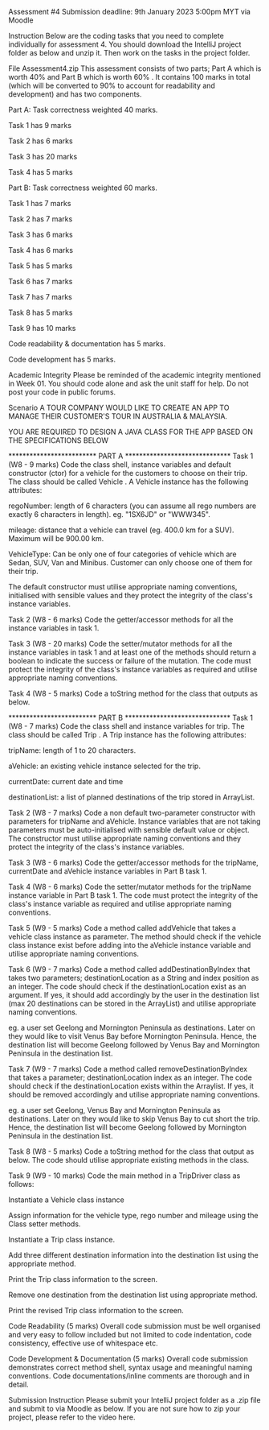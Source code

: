 Assessment #4
Submission deadline: 9th January 2023 5:00pm MYT via Moodle

Instruction
Below are the coding tasks that you need to complete individually for assessment 4. You should download the IntelliJ project folder as below and unzip it. Then work on the tasks in the project folder.

File
Assessment4.zip
This assessment consists of two parts; Part A which is worth 40% and Part B which is worth 60% . It contains 100 marks in total (which will be converted to 90% to account for readability and development) and has two components.

Part A: Task correctness weighted 40 marks.

Task 1 has 9 marks

Task 2 has 6 marks

Task 3 has 20 marks

Task 4 has 5 marks

Part B: Task correctness weighted 60 marks.

Task 1 has 7 marks

Task 2 has 7 marks

Task 3 has 6 marks

Task 4 has 6 marks

Task 5 has  5 marks

Task 6 has 7 marks

Task 7 has  7 marks

Task 8 has 5 marks

Task 9 has 10 marks

Code readability & documentation has 5 marks.

Code development has 5 marks.

Academic Integrity
Please be reminded of the academic integrity mentioned in Week 01. You should code alone and ask the unit staff for help. Do not post your code in public forums.

Scenario
A TOUR COMPANY WOULD LIKE TO CREATE AN APP TO MANAGE THEIR CUSTOMER'S TOUR IN AUSTRALIA & MALAYSIA. 

YOU ARE REQUIRED TO DESIGN A JAVA CLASS FOR THE APP BASED ON THE SPECIFICATIONS BELOW

************************* PART A ******************************
Task 1 (W8 - 9 marks)
Code the class shell, instance variables and default constructor (ctor) for a vehicle for the customers to choose on their trip. The class should be called Vehicle . A Vehicle instance has the following attributes: 

regoNumber: length of 6 characters (you can assume all rego numbers are exactly 6 characters in length). eg. "1SX6JD" or "WWW345". 

mileage: distance that a vehicle can travel (eg. 400.0 km for a SUV). Maximum will be 900.00 km.

VehicleType: Can be only one of four categories of vehicle which are Sedan, SUV, Van and Minibus. Customer can only choose one of them for their trip.

 The default constructor must utilise appropriate naming conventions, initialised with sensible values and they protect the integrity of the class's instance variables.

Task 2 (W8 - 6 marks)
Code the getter/accessor methods for all the instance variables in task 1.

Task 3 (W8 - 20 marks)
Code the setter/mutator methods for all the instance variables in task 1 and at least one of the methods should return a boolean to indicate the success or failure of the mutation. The code must protect the integrity of the class's instance variables as required and utilise appropriate naming conventions.

Task 4 (W8 - 5 marks)
Code a toString method for the class that outputs as below.


************************* PART B ******************************
Task 1 (W8 - 7 marks)
Code the class shell and instance variables for trip. The class should be called Trip . A Trip instance has the following attributes: 

tripName: length of 1 to 20 characters.

aVehicle: an existing vehicle instance selected for the trip.

currentDate: current date and time

destinationList: a list of planned destinations of the trip stored in ArrayList.

Task 2 (W8 - 7 marks)
Code a non default two-parameter constructor with parameters for tripName  and aVehicle. Instance variables that are not taking parameters must be auto-initialised with sensible default value or object. The constructor must utilise appropriate naming conventions and they protect the integrity of the class's instance variables.

Task 3 (W8 - 6 marks)
Code the getter/accessor methods for the tripName, currentDate and aVehicle instance variables in Part B task 1.

Task 4 (W8 - 6 marks)
Code the setter/mutator methods for the tripName instance variable in  Part B task 1. The code must protect the integrity of the class's instance variable as required and utilise appropriate naming conventions.

Task 5 (W9 - 5 marks)
Code a method called addVehicle that takes a vehicle class instance as parameter. The method should check if the vehicle class instance exist before adding into the aVehicle instance variable and utilise appropriate naming conventions.

Task 6 (W9 - 7 marks)
Code a method called addDestinationByIndex that takes two parameters; destinationLocation as a String and index position as an integer. The code should check if the destinationLocation exist as an argument. If yes, it should add accordingly by the user in the destination list (max 20 destinations can be stored in the ArrayList) and utilise appropriate naming conventions.

eg. a user set Geelong and Mornington Peninsula as destinations. Later on they would like to visit Venus Bay before Mornington Peninsula. Hence, the destination list will become Geelong followed by Venus Bay and Mornington Peninsula in the destination list.

Task 7 (W9 - 7 marks)
Code a method called removeDestinationByIndex that takes a parameter; destinationLocation index as an integer. The code should check if the destinationLocation exists within the Arraylist. If yes, it should be removed accordingly and utilise appropriate naming conventions.

eg. a user set Geelong, Venus Bay and Mornington Peninsula as destinations. Later on they would like to skip Venus Bay to cut short the trip. Hence, the destination list will become Geelong followed by Mornington Peninsula in the destination list.

Task 8 (W8 - 5 marks)
Code a toString method for the class that output as below. The code should utilise appropriate existing methods in the class.


Task 9 (W9 - 10 marks)
Code the main method in a TripDriver class as follows:

Instantiate a Vehicle class instance

Assign information for the vehicle type, rego number and mileage using the Class setter methods.

Instantiate a Trip class instance.

Add three different destination information into the destination list using the appropriate method.

Print the Trip class information to the screen.

Remove one destination from the destination list using appropriate method.

Print the revised Trip class information to the screen.

Code Readability (5 marks)
Overall code submission must be well organised and very easy to follow included but not limited to code indentation, code consistency, effective use of whitespace etc. 

Code Development & Documentation (5 marks)
Overall code submission demonstrates correct method shell, syntax usage and meaningful naming conventions. Code documentations/inline comments are thorough and in detail.

Submission Instruction
Please submit your IntelliJ project folder as a .zip file and submit to via Moodle as below. If you are not sure how to zip your project, please refer to the video here.

